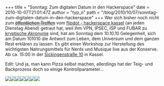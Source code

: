 +++
title = "Sonntag: Zum digitalen Datum in den Hackerspace"
date = 2010-10-07T21:01:47Z
author = "typ_o"
path = "/blog/2010/10/07/sonntag-zum-digitalen-datum-in-den-hackerspace"
+++
Wer sich bisher noch nicht zum [~~öffentlichen Treffen~~](#) vom
[flipdot - hackerspace kassel](https://web.archive.org/web/20120105031721/http://flipdot.org/wiki/index.php?title=Hallo!)
(an jeden Dienstag Abend) getraut hat, weil ihm VPN, IPSEC, ISP und FUBAR zu
[kryptische
Akronyme](https://de.wikipedia.org/wiki/Liste_von_Abk%C3%BCrzungen_%28Netzjargon%29)
sind, hat am Sonntag dem 10.10.10 Gelegenheit, sich am Datum 101010 die
Antwort zum Leben, dem Universum und dem ganzen Rest erklären zu lassen.
Es gibt einen Workshop zur Herstellung des wichtigsten Nahrungsmittels
für Nerds und Musique live aus der Konserve. Ab ca. 15:00 in der
[Sickingenstraße 10](/kontakt/#anfahrt) in
Kassel.

Edit: Und ja, man kann Pizza selbst machen, allerdings hat der Teig- und
Backprozess doch so einige Kontrollparameter...

![](/media/0teig.serendipityThumb.jpg)![](/media/1teig.serendipityThumb.jpg)![](/media/2teig.serendipityThumb.jpg)![](/media/3dose.serendipityThumb.jpg)![](/media/4herd.serendipityThumb.jpg)![](/media/5pizza.serendipityThumb.jpg)![](/media/6essen.serendipityThumb.jpg)
